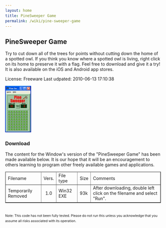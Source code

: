 ```yaml
---
layout: home
title: PineSweeper Game
permalink: /wiki/pine-sweeper-game
---
```


## PineSweeper Game
Try to cut down all of the trees for points without cutting down the home of a spotted owl. If you think you know where a spotted owl is living, right click on its home to preserve it with a flag. Feel free to download and give it a try!  It is also available on the iOS and Android app stores.

License: Freeware
Last udpated: 2010-06-13 17:10:38

![PineSweeper](/assets/images/pine-sweeper.jpg)

### Download
The content for the Window's version of the "PineSweeper Game" has been made available below. It is our hope that it will be an encouragement to others learning to program other freely available games and applications.

<html>
<table border="1" cellspacing="0"><thead><tr><td>
Filename
</td><td>
Vers.
</td><td>
File type
</td><td>
Size
</td><td>
Comments
</td></tr>
</thead>
<tr><td>
        Temporarily Removed
</td><td align="center">
        1.0</td><td>
        Win32 EXE</td><td>
        93k
</td><td>
        After downloading, double left click on the filename and select "Run".</td></tr>
        </table>
        <br>
        <span style="font-size: 8pt;">
                Note: This code has not been fully tested. Please do not run this unless you acknowledge that you assume all risks associated with its operation.
        </span>
</html>

